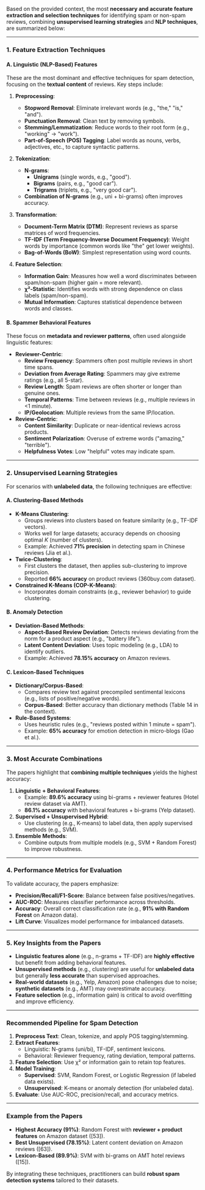 Based on the provided context, the most **necessary and accurate feature extraction and selection techniques** for identifying spam or non-spam reviews, combining **unsupervised learning strategies** and **NLP techniques**, are summarized below:

---

### **1. Feature Extraction Techniques**
#### **A. Linguistic (NLP-Based) Features**
These are the most dominant and effective techniques for spam detection, focusing on the **textual content** of reviews. Key steps include:

1. **Preprocessing**:
   - **Stopword Removal**: Eliminate irrelevant words (e.g., "the," "is," "and").
   - **Punctuation Removal**: Clean text by removing symbols.
   - **Stemming/Lemmatization**: Reduce words to their root form (e.g., "working" → "work").
   - **Part-of-Speech (POS) Tagging**: Label words as nouns, verbs, adjectives, etc., to capture syntactic patterns.

2. **Tokenization**:
   - **N-grams**:
     - **Unigrams** (single words, e.g., "good").
     - **Bigrams** (pairs, e.g., "good car").
     - **Trigrams** (triplets, e.g., "very good car").
   - **Combination of N-grams** (e.g., uni + bi-grams) often improves accuracy.

3. **Transformation**:
   - **Document-Term Matrix (DTM)**: Represent reviews as sparse matrices of word frequencies.
   - **TF-IDF (Term Frequency-Inverse Document Frequency)**: Weight words by importance (common words like "the" get lower weights).
   - **Bag-of-Words (BoW)**: Simplest representation using word counts.

4. **Feature Selection**:
   - **Information Gain**: Measures how well a word discriminates between spam/non-spam (higher gain = more relevant).
   - **χ²-Statistic**: Identifies words with strong dependence on class labels (spam/non-spam).
   - **Mutual Information**: Captures statistical dependence between words and classes.

#### **B. Spammer Behavioral Features**
These focus on **metadata and reviewer patterns**, often used alongside linguistic features:
   - **Reviewer-Centric**:
     - **Review Frequency**: Spammers often post multiple reviews in short time spans.
     - **Deviation from Average Rating**: Spammers may give extreme ratings (e.g., all 5-star).
     - **Review Length**: Spam reviews are often shorter or longer than genuine ones.
     - **Temporal Patterns**: Time between reviews (e.g., multiple reviews in <1 minute).
     - **IP/Geolocation**: Multiple reviews from the same IP/location.
   - **Review-Centric**:
     - **Content Similarity**: Duplicate or near-identical reviews across products.
     - **Sentiment Polarization**: Overuse of extreme words ("amazing," "terrible").
     - **Helpfulness Votes**: Low "helpful" votes may indicate spam.

---

### **2. Unsupervised Learning Strategies**
For scenarios with **unlabeled data**, the following techniques are effective:

#### **A. Clustering-Based Methods**
   - **K-Means Clustering**:
     - Groups reviews into clusters based on feature similarity (e.g., TF-IDF vectors).
     - Works well for large datasets; accuracy depends on choosing optimal *K* (number of clusters).
     - Example: Achieved **71% precision** in detecting spam in Chinese reviews (Jia et al.).
   - **Twice-Clustering**:
     - First clusters the dataset, then applies sub-clustering to improve precision.
     - Reported **66% accuracy** on product reviews (360buy.com dataset).
   - **Constrained K-Means (COP-K-Means)**:
     - Incorporates domain constraints (e.g., reviewer behavior) to guide clustering.

#### **B. Anomaly Detection**
   - **Deviation-Based Methods**:
     - **Aspect-Based Review Deviation**: Detects reviews deviating from the norm for a product aspect (e.g., "battery life").
     - **Latent Content Deviation**: Uses topic modeling (e.g., LDA) to identify outliers.
     - Example: Achieved **78.15% accuracy** on Amazon reviews.

#### **C. Lexicon-Based Techniques**
   - **Dictionary/Corpus-Based**:
     - Compares review text against precompiled sentimental lexicons (e.g., lists of positive/negative words).
     - **Corpus-Based**: Better accuracy than dictionary methods (Table 14 in the context).
   - **Rule-Based Systems**:
     - Uses heuristic rules (e.g., "reviews posted within 1 minute = spam").
     - Example: **65% accuracy** for emotion detection in micro-blogs (Gao et al.).

---

### **3. Most Accurate Combinations**
The papers highlight that **combining multiple techniques** yields the highest accuracy:
1. **Linguistic + Behavioral Features**:
   - Example: **89.6% accuracy** using bi-grams + reviewer features (Hotel review dataset via AMT).
   - **86.1% accuracy** with behavioral features + bi-grams (Yelp dataset).
2. **Supervised + Unsupervised Hybrid**:
   - Use clustering (e.g., K-means) to label data, then apply supervised methods (e.g., SVM).
3. **Ensemble Methods**:
   - Combine outputs from multiple models (e.g., SVM + Random Forest) to improve robustness.

---

### **4. Performance Metrics for Evaluation**
To validate accuracy, the papers emphasize:
   - **Precision/Recall/F1-Score**: Balance between false positives/negatives.
   - **AUC-ROC**: Measures classifier performance across thresholds.
   - **Accuracy**: Overall correct classification rate (e.g., **91% with Random Forest** on Amazon data).
   - **Lift Curve**: Visualizes model performance for imbalanced datasets.

---

### **5. Key Insights from the Papers**
- **Linguistic features alone** (e.g., n-grams + TF-IDF) are **highly effective** but benefit from adding behavioral features.
- **Unsupervised methods** (e.g., clustering) are useful for **unlabeled data** but generally **less accurate** than supervised approaches.
- **Real-world datasets** (e.g., Yelp, Amazon) pose challenges due to noise; **synthetic datasets** (e.g., AMT) may overestimate accuracy.
- **Feature selection** (e.g., information gain) is critical to avoid overfitting and improve efficiency.

---
### **Recommended Pipeline for Spam Detection**
1. **Preprocess Text**: Clean, tokenize, and apply POS tagging/stemming.
2. **Extract Features**:
   - Linguistic: N-grams (uni/bi), TF-IDF, sentiment lexicons.
   - Behavioral: Reviewer frequency, rating deviation, temporal patterns.
3. **Feature Selection**: Use χ² or information gain to retain top features.
4. **Model Training**:
   - **Supervised**: SVM, Random Forest, or Logistic Regression (if labeled data exists).
   - **Unsupervised**: K-means or anomaly detection (for unlabeled data).
5. **Evaluate**: Use AUC-ROC, precision/recall, and accuracy metrics.

---
### **Example from the Papers**
- **Highest Accuracy (91%)**: Random Forest with **reviewer + product features** on Amazon dataset ([53]).
- **Best Unsupervised (78.15%)**: Latent content deviation on Amazon reviews ([63]).
- **Lexicon-Based (89.9%)**: SVM with bi-grams on AMT hotel reviews ([15]).

By integrating these techniques, practitioners can build **robust spam detection systems** tailored to their datasets.